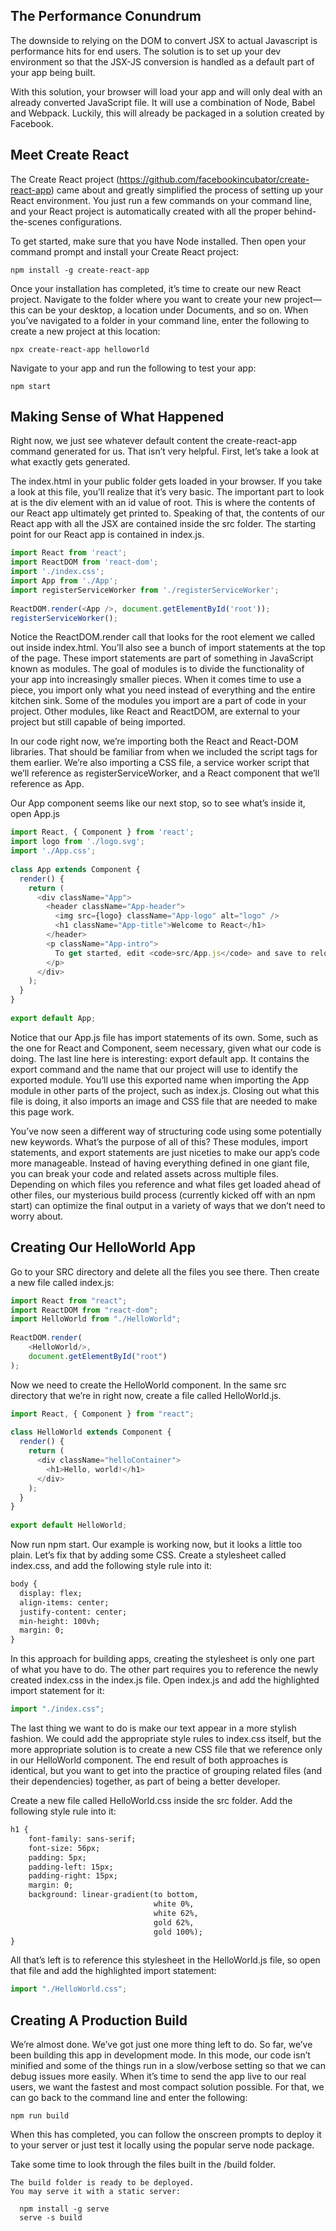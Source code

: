 ## The Performance Conundrum
The downside to relying on the DOM to convert JSX to actual Javascript is performance hits for end users. The solution is to set up your dev environment so that the JSX-JS conversion is handled as a default part of your app being built.

With this solution, your browser will load your app and will only deal with an already converted JavaScript file. It will use a combination of Node, Babel and Webpack. Luckily, this will already be packaged in a solution created by Facebook.

## Meet Create React
The Create React project (https://github.com/facebookincubator/create-react-app) came about and greatly simplified the process of setting up your React environment. You just run a few commands on your command line, and your React project is automatically created with all the proper behind-the-scenes configurations.

To get started, make sure that you have Node installed. Then open your command prompt and install your Create React project:

```console
npm install -g create-react-app
```

Once your installation has completed, it’s time to create our new React project. Navigate to the folder where you want to create your new project—this can be your desktop, a location under Documents, and so on. When you’ve navigated to a folder in your command line, enter the following to create a new project at this location:

```console
npx create-react-app helloworld
```

Navigate to your app and run the following to test your app:
```console
npm start
```

## Making Sense of What Happened
Right now, we just see whatever default content the create-react-app command generated for us. That isn’t very helpful. First, let’s take a look at what exactly gets generated.

The index.html in your public folder gets loaded in your browser. If you take a look at this file, you’ll realize that it’s very basic. The important part to look at is the div element with an id value of root. This is where the contents of our React app ultimately get printed to. Speaking of that, the contents of our React app with all the JSX are contained inside the src folder. The starting point for our React app is contained in index.js.

```javascript
import React from 'react';
import ReactDOM from 'react-dom';
import './index.css';
import App from './App';
import registerServiceWorker from './registerServiceWorker';
 
ReactDOM.render(<App />, document.getElementById('root'));
registerServiceWorker();
```

Notice the ReactDOM.render call that looks for the root element we called out inside index.html. You’ll also see a bunch of import statements at the top of the page. These import statements are part of something in JavaScript known as modules. The goal of modules is to divide the functionality of your app into increasingly smaller pieces. When it comes time to use a piece, you import only what you need instead of everything and the entire kitchen sink. Some of the modules you import are a part of code in your project. Other modules, like React and ReactDOM, are external to your project but still capable of being imported. 

In our code right now, we’re importing both the React and React-DOM libraries. That should be familiar from when we included the script tags for them earlier. We’re also importing a CSS file, a service worker script that we’ll reference as registerServiceWorker, and a React component that we’ll reference as App.

Our App component seems like our next stop, so to see what’s inside it, open App.js

```javascript
import React, { Component } from 'react';
import logo from './logo.svg';
import './App.css';
 
class App extends Component {
  render() {
    return (
      <div className="App">
        <header className="App-header">
          <img src={logo} className="App-logo" alt="logo" />
          <h1 className="App-title">Welcome to React</h1>
        </header>
        <p className="App-intro">
          To get started, edit <code>src/App.js</code> and save to reload.
        </p>
      </div>
    );
  }
}
 
export default App;
```

Notice that our App.js file has import statements of its own. Some, such as the one for React and Component, seem necessary, given what our code is doing. The last line here is interesting: export default app. It contains the export command and the name that our project will use to identify the exported module. You’ll use this exported name when importing the App module in other parts of the project, such as index.js. Closing out what this file is doing, it also imports an image and CSS file that are needed to make this page work.

You’ve now seen a different way of structuring code using some potentially new keywords. What’s the purpose of all of this? These modules, import statements, and export statements are just niceties to make our app’s code more manageable. Instead of having everything defined in one giant file, you can break your code and related assets across multiple files. Depending on which files you reference and what files get loaded ahead of other files, our mysterious build process (currently kicked off with an npm start) can optimize the final output in a variety of ways that we don’t need to worry about.

## Creating Our HelloWorld App
Go to your SRC directory and delete all the files you see there. Then create a new file called index.js:

```javascript
import React from "react";
import ReactDOM from "react-dom";
import HelloWorld from "./HelloWorld";
 
ReactDOM.render(
    <HelloWorld/>,
    document.getElementById("root")
);
```

Now we need to create the HelloWorld component. In the same src directory that we’re in right now, create a file called HelloWorld.js.

```javascript
import React, { Component } from "react";
 
class HelloWorld extends Component {
  render() {
    return (
      <div className="helloContainer">
        <h1>Hello, world!</h1>
      </div>
    );
  }
}
 
export default HelloWorld;
```

Now run npm start. Our example is working now, but it looks a little too plain. Let’s fix that by adding some CSS. Create a stylesheet called index.css, and add the following style rule into it:

```html
body {
  display: flex;
  align-items: center;
  justify-content: center;
  min-height: 100vh;
  margin: 0;
}
```
In this approach for building apps, creating the stylesheet is only one part of what you have to do. The other part requires you to reference the newly created index.css in the index.js file. Open index.js and add the highlighted import statement for it:

```javascript
import "./index.css";
```

The last thing we want to do is make our text appear in a more stylish fashion. We could add the appropriate style rules to index.css itself, but the more appropriate solution is to create a new CSS file that we reference only in our HelloWorld component. The end result of both approaches is identical, but you want to get into the practice of grouping related files (and their dependencies) together, as part of being a better developer.

Create a new file called HelloWorld.css inside the src folder. Add the following style rule into it:

```html
h1 {
    font-family: sans-serif;
    font-size: 56px;
    padding: 5px;
    padding-left: 15px;
    padding-right: 15px;
    margin: 0;
    background: linear-gradient(to bottom,
                                white 0%,
                                white 62%,
                                gold 62%,
                                gold 100%);
}
```

All that’s left is to reference this stylesheet in the HelloWorld.js file, so open that file and add the highlighted import statement:

```javascript
import "./HelloWorld.css";
```
## Creating A Production Build
We’re almost done. We’ve got just one more thing left to do. So far, we’ve been building this app in development mode. In this mode, our code isn’t minified and some of the things run in a slow/verbose setting so that we can debug issues more easily. When it’s time to send the app live to our real users, we want the fastest and most compact solution possible. For that, we can go back to the command line and enter the following:

```console
npm run build
```

When this has completed, you can follow the onscreen prompts to deploy it to your server or just test it locally using the popular serve node package.

Take some time to look through the files built in the /build folder.

```console
The build folder is ready to be deployed.
You may serve it with a static server:

  npm install -g serve
  serve -s build
```
